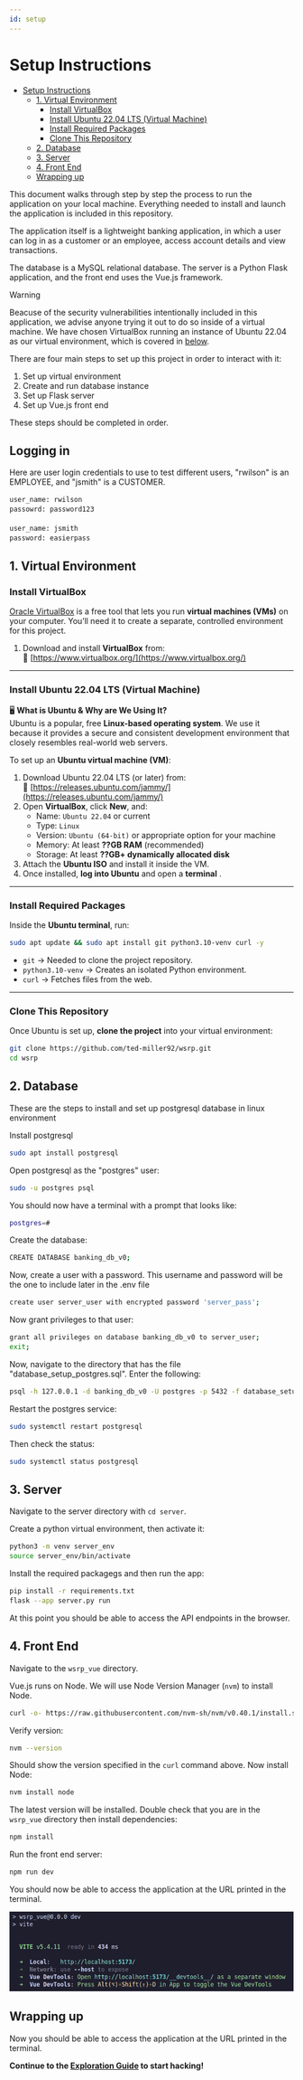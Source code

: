 ```yaml
---
id: setup
---
```


# Setup Instructions

- [Setup Instructions](#setup-instructions)
  - [1. Virtual Environment](#1-virtual-environment)
    - [Install VirtualBox](#install-virtualbox)
    - [Install Ubuntu 22.04 LTS (Virtual Machine)](#install-ubuntu-2204-lts-virtual-machine)
    - [Install Required Packages](#install-required-packages)
    - [Clone This Repository](#clone-this-repository)
  - [2. Database](#2-database)
  - [3. Server](#3-server)
  - [4. Front End](#4-front-end)
  - [Wrapping up](#wrapping-up)

This document walks through step by step the process to run the application on your local machine. Everything needed to install and launch the application is included in this repository. 

The application itself is a lightweight banking application, in which a user can log in as a customer or an employee, access account details and view transactions. 

The database is a MySQL relational database. The server is a Python Flask application, and the front end uses the Vue.js framework. 

> [!WARNING]
> Beacuse of the security vulnerabilities intentionally included in this application, we advise anyone trying it out to do so inside of a virtual machine. We have chosen VirtualBox running an instance of Ubuntu 22.04 as our virtual environment, which is covered in [below](#virtual-environment).

There are four main steps to set up this project in order to interact with it:

1. Set up virtual environment
2. Create and run database instance
3. Set up Flask server
4. Set up Vue.js front end

These steps should be completed in order. 

## Logging in

Here are user login credentials to use to test different users, "rwilson" is an EMPLOYEE, and "jsmith" is a CUSTOMER.

```bash
user_name: rwilson
passowrd: password123

user_name: jsmith
password: easierpass
```


## 1. Virtual Environment

### Install VirtualBox

[Oracle VirtualBox](https://www.virtualbox.org/) is a free tool that lets you run **virtual machines (VMs)** on your computer. You’ll need it to create a separate, controlled environment for this project.

1. Download and install **VirtualBox** from:  
   🔗 [https://www.virtualbox.org/](https://www.virtualbox.org/)

---

### Install Ubuntu 22.04 LTS (Virtual Machine)

🖥 **What is Ubuntu & Why are We Using It?**  
Ubuntu is a popular, free **Linux-based operating system**. We use it because it provides a secure and consistent development environment that closely resembles real-world web servers.

To set up an **Ubuntu virtual machine (VM)**:

1. Download Ubuntu 22.04 LTS (or later) from:  
   🔗 [https://releases.ubuntu.com/jammy/](https://releases.ubuntu.com/jammy/)
2. Open **VirtualBox**, click **New**, and:
   - Name: `Ubuntu 22.04` or current
   - Type: `Linux`
   - Version: `Ubuntu (64-bit)` or appropriate option for your machine
   - Memory: At least **??GB RAM** (recommended)
   - Storage: At least **??GB+ dynamically allocated disk**
3. Attach the **Ubuntu ISO** and install it inside the VM.
4. Once installed, **log into Ubuntu** and open a **terminal** .

---

### Install Required Packages

Inside the **Ubuntu terminal**, run:

```bash
sudo apt update && sudo apt install git python3.10-venv curl -y
```

- `git` → Needed to clone the project repository.
- `python3.10-venv` → Creates an isolated Python environment.
- `curl` → Fetches files from the web.

---

### Clone This Repository

Once Ubuntu is set up, **clone the project** into your virtual environment:

```bash
git clone https://github.com/ted-miller92/wsrp.git
cd wsrp
```

## 2. Database

These are the steps to install and set up postgresql database in linux environment

Install postgresql

```bash
sudo apt install postgresql
```

Open postgresql as the "postgres" user: 

```bash
sudo -u postgres psql
```

You should now have a terminal with a prompt that looks like:

```bash
postgres=#
```

Create the database:

```bash
CREATE DATABASE banking_db_v0;
```

Now, create a user with a password. This username and password will be the one to include later in the .env file 

```bash
create user server_user with encrypted password 'server_pass';
```

Now grant privileges to that user: 

```bash
grant all privileges on database banking_db_v0 to server_user;
exit;
```

Now, navigate to the directory that has the file "database_setup_postgres.sql". Enter the following:

```bash
psql -h 127.0.0.1 -d banking_db_v0 -U postgres -p 5432 -f database_setup_postgres.sql
```

Restart the postgres service:

```bash
sudo systemctl restart postgresql
```

Then check the status:

```bash
sudo systemctl status postgresql
```

## 3. Server

Navigate to the server directory with `cd server`.

Create a python virtual environment, then activate it:

```bash
python3 -m venv server_env
source server_env/bin/activate
```
Install the required packagegs and then run the app:

```bash
pip install -r requirements.txt
flask --app server.py run
```

At this point you should be able to access the API endpoints in the browser. 

## 4. Front End

Navigate to the `wsrp_vue` directory.

Vue.js runs on Node. We will use Node Version Manager (`nvm`) to install Node. 

```bash
curl -o- https://raw.githubusercontent.com/nvm-sh/nvm/v0.40.1/install.sh | bash
```

Verify version:

```bash
nvm --version
```

Should show the version specified in the `curl` command above. Now install Node:

```bash
nvm install node
```

The latest version will be installed. Double check that you are in the `wsrp_vue` directory then install dependencies:

```bash
npm install
```

Run the front end server:

```bash
npm run dev
```

You should now be able to access the application at the URL printed in the terminal. 

![vue serverv output](./images/vue_output.png)

## Wrapping up

Now you should be able to access the application at the URL printed in the terminal. 

**Continue to the [Exploration Guide](exploration_guide.md) to start hacking!**
